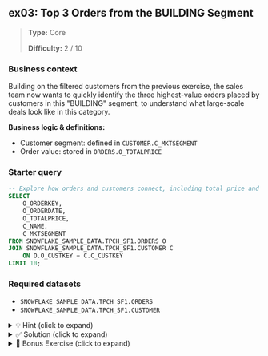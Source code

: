 ## ex03: Top 3 Orders from the BUILDING Segment

> **Type:** Core  
>
> **Difficulty:** 2 / 10

### Business context
Building on the filtered customers from the previous exercise, the sales team now wants to quickly identify the three highest-value orders placed by customers in this "BUILDING" segment, to understand what large-scale deals look like in this category.

**Business logic & definitions:**
* Customer segment: defined in `CUSTOMER.C_MKTSEGMENT`
* Order value: stored in `ORDERS.O_TOTALPRICE`

### Starter query
```sql
-- Explore how orders and customers connect, including total price and segment
SELECT
    O_ORDERKEY,
    O_ORDERDATE,
    O_TOTALPRICE,
    C_NAME,
    C_MKTSEGMENT
FROM SNOWFLAKE_SAMPLE_DATA.TPCH_SF1.ORDERS O
JOIN SNOWFLAKE_SAMPLE_DATA.TPCH_SF1.CUSTOMER C
    ON O.O_CUSTKEY = C.C_CUSTKEY
LIMIT 10;
```

### Required datasets

* `SNOWFLAKE_SAMPLE_DATA.TPCH_SF1.ORDERS`
* `SNOWFLAKE_SAMPLE_DATA.TPCH_SF1.CUSTOMER`

<details>
<summary>💡 Hint (click to expand)</summary>

#### How to think about it

Start by joining `ORDERS` and `CUSTOMER` on the customer key. Then filter for rows where the customer's market segment is `'BUILDING'`. To find the largest orders, sort the results by `O_TOTALPRICE` in descending order, and use `LIMIT 3` to get just the top three.

> Remember: `ORDERS.O_CUSTKEY` links to `CUSTOMER.C_CUSTKEY`

#### Helpful SQL concepts

`JOIN`, `WHERE`, `ORDER BY`, `LIMIT`

```sql
SELECT …
FROM A
JOIN B ON A.id = B.id
WHERE B.segment = 'BUILDING'
ORDER BY A.total DESC
LIMIT 3;
```

</details>

<details>
<summary>✅ Solution (click to expand)</summary>

#### Working query

```sql
SELECT
    O.O_ORDERKEY,
    O.O_ORDERDATE,
    O.O_TOTALPRICE,
    C.C_NAME,
    C.C_MKTSEGMENT
FROM SNOWFLAKE_SAMPLE_DATA.TPCH_SF1.ORDERS O
JOIN SNOWFLAKE_SAMPLE_DATA.TPCH_SF1.CUSTOMER C
    ON O.O_CUSTKEY = C.C_CUSTKEY
WHERE C.C_MKTSEGMENT = 'BUILDING'
ORDER BY O.O_TOTALPRICE DESC
LIMIT 3;
```

#### Why this works

This query filters the full list of orders to only those placed by BUILDING segment customers. It then sorts by total price in descending order and picks the top three, allowing the team to quickly identify the largest transactions in that segment.

#### Business answer

The three most valuable orders by BUILDING segment customers are now listed with full customer and order detail.

#### Take-aways

* You’ve combined filtering (`WHERE`) and sorting (`ORDER BY`) after a `JOIN`
* You used `LIMIT` to return only the top-N records — a very common analytical pattern
* Always remember to apply `LIMIT` *after* sorting to ensure meaningful results
* Use aliases like `O` and `C` to keep queries readable when multiple tables are involved

</details>

<details>
<summary>🎁 Bonus Exercise (click to expand)</summary>

What if we also wanted to see *who the supplier was* for the parts used in those top 3 orders?

Extend your query by also joining the `LINEITEM` table and selecting `L_SUPPKEY` to see which suppliers fulfilled those high-value orders. You can start by joining `ORDERS → LINEITEM` using `O_ORDERKEY = L_ORDERKEY`.

This will let you trace which suppliers were involved in the biggest BUILDING segment deals.


</details>
